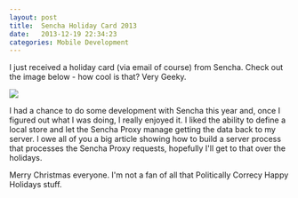```yaml
---
layout: post
title:  Sencha Holiday Card 2013
date:   2013-12-19 22:34:23
categories: Mobile Development
---
```

I just received a holiday card (via email of course) from Sencha. Check out the image below - how cool is that? Very Geeky.

![](images/stories/2013/holiday-card.jpg)

I had a chance to do some development with Sencha this year and, once I figured out what I was doing, I really enjoyed it. I liked the ability to define a local store and let the Sencha Proxy manage getting the data back to my server. I owe all of you a big article showing how to build a server process that processes the Sencha Proxy requests, hopefully I'll get to that over the holidays.

Merry Christmas everyone. I'm not a fan of all that Politically Correcy Happy Holidays stuff.